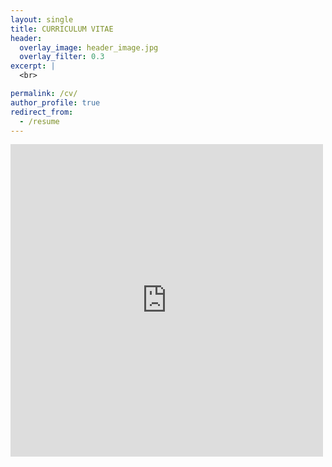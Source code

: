 ```yaml
---
layout: single
title: CURRICULUM VITAE
header:
  overlay_image: header_image.jpg
  overlay_filter: 0.3
excerpt: |
  <br>

permalink: /cv/
author_profile: true
redirect_from:
  - /resume
---
```


<embed src="https://alcantarar.github.io/files/cv_2022-08-01_pvandenberghe.pdf" width="500" height="500" type='application/pdf'>
